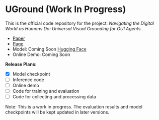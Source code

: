 # UGround (Work In Progress)
This is the official code repository for the project: *Navigating the Digital World as Humans Do: Universal Visual Grounding for GUI Agents*.

- [Paper](https://github.com/OSU-NLP-Group/UGround/blob/gh-pages/static/papers/UGround_paper.pdf)
- [Page](https://osu-nlp-group.github.io/UGround)
- Model: Coming Soon [Hugging Face](https://huggingface.co/osunlp/UGround)
- Online Demo: Coming Soon

**Release Plans:**

- [x] Model checkpoint
- [ ] Inference code
- [ ] Online demo
- [ ] Code for training and evaluation
- [ ] Code for collecting and processing data

Note: This is a work in progress. The evaluation results and model checkpoints will be kept updated in later versions.
